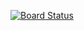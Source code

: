 [![Board Status](https://dev.azure.com/machinagod/c61799de-5358-4f0f-8147-47f732bcd1b3/6f033d1c-3c9f-4398-8e93-5b18b04f0b10/_apis/work/boardbadge/da76503d-d27d-49eb-b385-db3c8dfcd191?columnOptions=1)](https://dev.azure.com/machinagod/c61799de-5358-4f0f-8147-47f732bcd1b3/_boards/board/t/6f033d1c-3c9f-4398-8e93-5b18b04f0b10/Microsoft.RequirementCategory/)
